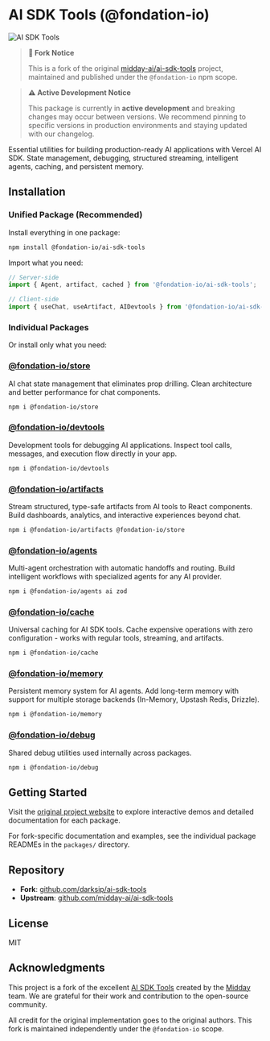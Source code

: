# AI SDK Tools (@fondation-io)

![AI SDK Tools](image.png)

> **🔱 Fork Notice**
>
> This is a fork of the original [midday-ai/ai-sdk-tools](https://github.com/midday-ai/ai-sdk-tools) project, maintained and published under the `@fondation-io` npm scope.

> **⚠️ Active Development Notice**
>
> This package is currently in **active development** and breaking changes may occur between versions. We recommend pinning to specific versions in production environments and staying updated with our changelog.

Essential utilities for building production-ready AI applications with Vercel AI SDK. State management, debugging, structured streaming, intelligent agents, caching, and persistent memory.

## Installation

### Unified Package (Recommended)

Install everything in one package:

```bash
npm install @fondation-io/ai-sdk-tools
```

Import what you need:

```typescript
// Server-side
import { Agent, artifact, cached } from '@fondation-io/ai-sdk-tools';

// Client-side
import { useChat, useArtifact, AIDevtools } from '@fondation-io/ai-sdk-tools/client';
```

### Individual Packages

Or install only what you need:

### [@fondation-io/store](./packages/store)
AI chat state management that eliminates prop drilling. Clean architecture and better performance for chat components.

```bash
npm i @fondation-io/store
```

### [@fondation-io/devtools](./packages/devtools)
Development tools for debugging AI applications. Inspect tool calls, messages, and execution flow directly in your app.

```bash
npm i @fondation-io/devtools
```

### [@fondation-io/artifacts](./packages/artifacts)
Stream structured, type-safe artifacts from AI tools to React components. Build dashboards, analytics, and interactive experiences beyond chat.

```bash
npm i @fondation-io/artifacts @fondation-io/store
```

### [@fondation-io/agents](./packages/agents)
Multi-agent orchestration with automatic handoffs and routing. Build intelligent workflows with specialized agents for any AI provider.

```bash
npm i @fondation-io/agents ai zod
```

### [@fondation-io/cache](./packages/cache)
Universal caching for AI SDK tools. Cache expensive operations with zero configuration - works with regular tools, streaming, and artifacts.

```bash
npm i @fondation-io/cache
```

### [@fondation-io/memory](./packages/memory)
Persistent memory system for AI agents. Add long-term memory with support for multiple storage backends (In-Memory, Upstash Redis, Drizzle).

```bash
npm i @fondation-io/memory
```

### [@fondation-io/debug](./packages/debug)
Shared debug utilities used internally across packages.

```bash
npm i @fondation-io/debug
```

## Getting Started

Visit the [original project website](https://ai-sdk-tools.dev) to explore interactive demos and detailed documentation for each package.

For fork-specific documentation and examples, see the individual package READMEs in the `packages/` directory.

## Repository

- **Fork**: [github.com/darksip/ai-sdk-tools](https://github.com/darksip/ai-sdk-tools)
- **Upstream**: [github.com/midday-ai/ai-sdk-tools](https://github.com/midday-ai/ai-sdk-tools)

## License

MIT

## Acknowledgments

This project is a fork of the excellent [AI SDK Tools](https://github.com/midday-ai/ai-sdk-tools) created by the [Midday](https://midday.ai) team. We are grateful for their work and contribution to the open-source community.

All credit for the original implementation goes to the original authors. This fork is maintained independently under the `@fondation-io` scope.
